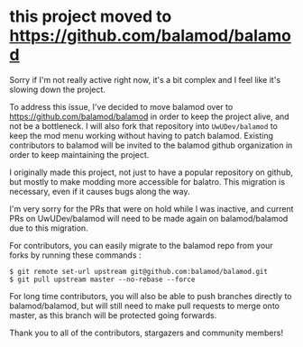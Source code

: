 # this project moved to https://github.com/balamod/balamod

Sorry if I'm not really active right now, it's a bit complex and I feel like it's slowing down the project.

To address this issue, I've decided to move balamod over to https://github.com/balamod/balamod in order to keep the project alive, and not be a bottleneck. I will also fork that repository into `UwUDev/balamod` to keep the mod menu working without having to patch balamod. Existing contributors to balamod will be invited to the balamod github organization in order to keep maintaining the project.

I originally made this project, not just to have a popular repository on github, but mostly to make modding more accessible for balatro. This migration is necessary, even if it causes bugs along the way.

I'm very sorry for the PRs that were on hold while I was inactive, and current PRs on UwUDev/balamod will need to be made again on balamod/balamod due to this migration. 

For contributors, you can easily migrate to the balamod repo from your forks by running these commands :

```
$ git remote set-url upstream git@github.com:balamod/balamod.git
$ git pull upstream master --no-rebase --force
```

For long time contributors, you will also be able to push branches directly to balamod/balamod, but will still need to make pull requests to merge onto master, as this branch will be protected going forwards.

Thank you to all of the contributors, stargazers and community members!
